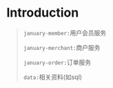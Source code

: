 # Introduction

> `january-member:`用户会员服务
>
> `january-merchant:`商户服务
>
> `january-order:`订单服务
>
> `data:`相关资料(如sql)
>

